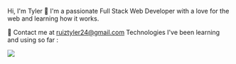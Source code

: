 Hi, I'm Tyler 👋
I'm a passionate Full Stack Web Developer with a love for the web and learning how it works.

🌱 Contact me at ruiztyler24@gmail.com
Technologies I've been learning and using so far :

  <a href="https://skillicons.dev">
    <img src="https://skillicons.dev/icons?i=js,react,html,css,graphql,mongodb,ts,nextjs,vite,nodejs,ubuntu,babel,bootstrap,codepen,express,github,git,linkedin,stackoverflow,vscode&perline=14" />
  </a>

